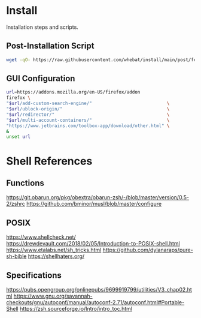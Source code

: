# Install

Installation steps and scripts.

## Post-Installation Script

```bash
wget -qO- https://raw.githubusercontent.com/whebat/install/main/post/fedora.sh | sh
```

## GUI Configuration
```bash
url=https://addons.mozilla.org/en-US/firefox/addon
firefox \
"$url/add-custom-search-engine/"                            \
"$url/ublock-origin/"                                       \
"$url/redirector/"                                          \
"$url/multi-account-containers/"                            \
"https://www.jetbrains.com/toolbox-app/download/other.html" \
&
unset url
```

# Shell References

## Functions
https://git.obarun.org/pkg/obextra/obarun-zsh/-/blob/master/version/0.5-2/zshrc
https://github.com/bminor/musl/blob/master/configure

## POSIX
https://www.shellcheck.net/
https://drewdevault.com/2018/02/05/Introduction-to-POSIX-shell.html
https://www.etalabs.net/sh_tricks.html
https://github.com/dylanaraps/pure-sh-bible
https://shellhaters.org/

## Specifications
https://pubs.opengroup.org/onlinepubs/9699919799/utilities/V3_chap02.html
https://www.gnu.org/savannah-checkouts/gnu/autoconf/manual/autoconf-2.71/autoconf.html#Portable-Shell
https://zsh.sourceforge.io/Intro/intro_toc.html

